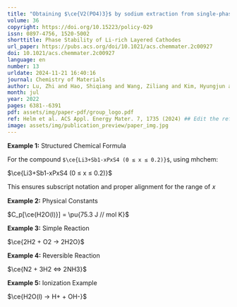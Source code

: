 ```yaml
---
title: "Obtaining $\ce{V2(PO4)3}$ by sodium extraction from single-phase $\ce{NaxV2(PO4)3 (1 < x < 3)}$ positive electrode materials"
volume: 36
copyright: https://doi.org/10.15223/policy-029
issn: 0897-4756, 1520-5002
shorttitle: Phase Stability of Li-rich Layered Cathodes
url_paper: https://pubs.acs.org/doi/10.1021/acs.chemmater.2c00927
doi: 10.1021/acs.chemmater.2c00927
language: en
number: 13
urldate: 2024-11-21 16:40:16
journal: Chemistry of Materials
author: Lu, Zhi and Hao, Shiqiang and Wang, Ziliang and Kim, Hyungjun and Wolverton, Christopher
month: jul
year: 2022
pages: 6381--6391
pdf: assets/img/paper-pdf/group_logo.pdf
ref: Helm et al. ACS Appl. Energy Mater. 7, 1735 (2024) ## Edit the reference to yours
image: assets/img/publication_preview/paper_img.jpg
---
```


**Example 1:** Structured Chemical Formula

For the compound `$\ce{Li3+Sb1-xPxS4 (0 ≤ x ≤ 0.2)}$`, using mhchem:

$\ce{Li3+Sb1-xPxS4 (0 ≤ x ≤ 0.2)}$

This ensures subscript notation and proper alignment for the range of 𝑥

**Example 2:** Physical Constants

\$C_p[\ce{H2O(l)}] = \pu{75.3 J // mol K}$

**Example 3:** Simple Reaction

\$\ce{2H2 + O2 -> 2H2O}$

**Example 4:** Reversible Reaction

\$\ce{N2 + 3H2 <=> 2NH3}$

**Example 5:** Ionization Example

\$\ce{H2O(l) -> H+ + OH-}$

